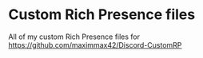 # Custom Rich Presence files
All of my custom Rich Presence files for https://github.com/maximmax42/Discord-CustomRP
